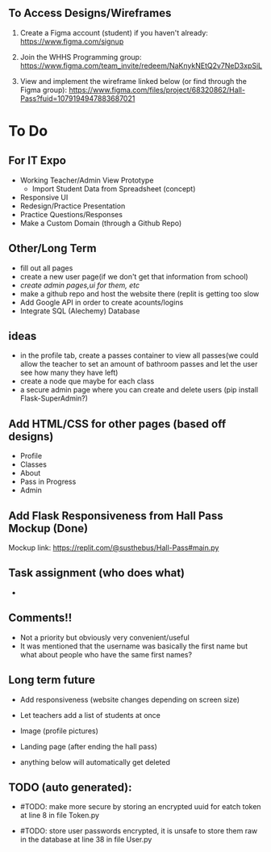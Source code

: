 ## To Access Designs/Wireframes
1. Create a Figma account (student) if you haven't already: https://www.figma.com/signup

2. Join the WHHS Programming group: https://www.figma.com/team_invite/redeem/NaKnykNEtQ2v7NeD3xpSiL
  
3. View and implement the wireframe linked below (or find through the Figma group):
https://www.figma.com/files/project/68320862/Hall-Pass?fuid=1079194947883687021

# To Do
## For IT Expo
- Working Teacher/Admin View Prototype
  - Import Student Data from Spreadsheet (concept)
- Responsive UI
- Redesign/Practice Presentation
- Practice Questions/Responses
- Make a Custom Domain (through a Github Repo)

## Other/Long Term
- fill out all pages
- create a new user page(if we don't get that information from school)
- *create admin pages,ui for them, etc*
- make a github repo and host the website there (replit is getting too slow
- Add Google API in order to create acounts/logins
- Integrate SQL (Alechemy) Database

## ideas
- in the profile tab, create a passes container to view all passes(we could allow the teacher to set an amount of bathroom passes and let the user see how many they have left)
- create a node que maybe for each class
- a secure admin page where you can create and delete users (pip install Flask-SuperAdmin?)


## Add HTML/CSS for other pages (based off designs)
- Profile
- Classes
- About
- Pass in Progress
- Admin

## Add Flask Responsiveness from Hall Pass Mockup (Done)
Mockup link: https://replit.com/@susthebus/Hall-Pass#main.py


## Task assignment (who does what)
- 

## Comments!!
- Not a priority but obviously very convenient/useful
- It was mentioned that the username was basically the first name but what about people who have the same first names?

## Long term future
- Add responsiveness (website changes depending on screen size)
- Let teachers add a list of students at once
- Image (profile pictures)
- Landing page (after ending the hall pass)

- anything below will automatically get deleted

## TODO (auto generated):
- #TODO:  make more secure by storing an encrypted uuid for eatch token  at line 8 in file Token.py

- #TODO:  store user passwords encrypted, it is unsafe to store them raw in the database  at line 38 in file User.py

